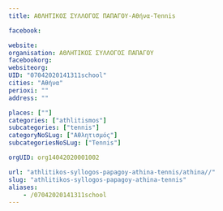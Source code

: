 ```yaml
---
title: ΑΘΛΗΤΙΚΟΣ ΣΥΛΛΟΓΟΣ ΠΑΠΑΓΟΥ-Αθήνα-Tennis

facebook:

website:
organisation: ΑΘΛΗΤΙΚΟΣ ΣΥΛΛΟΓΟΣ ΠΑΠΑΓΟΥ
facebookorg:
websiteorg:
UID: "07042020141311school"
cities: "Αθήνα"
perioxi: ""
address: ""

places: [""]
categories: ["athlitismos"]
subcategories: ["tennis"]
categoryNoSLug: ["Αθλητισμός"]
subcategoriesNoSLug: ["Tennis"]

orgUID: org14042020001002

url: "athlitikos-syllogos-papagoy-athina-tennis/athina//"
slug: "athlitikos-syllogos-papagoy-athina-tennis"
aliases:
    - /07042020141311school
---
```





